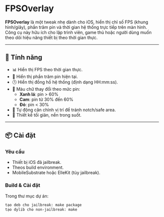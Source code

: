 # FPSOverlay

**FPSOverlay** là một tweak nhẹ dành cho iOS, hiển thị chỉ số FPS (khung hình/giây), phần trăm pin và thời gian hệ thống trực tiếp trên màn hình. Công cụ này hữu ích cho lập trình viên, game thủ hoặc người dùng muốn theo dõi hiệu năng thiết bị theo thời gian thực.

---

## 🚀 Tính năng

- 📊 Hiển thị FPS theo thời gian thực.
- 🔋 Hiển thị phần trăm pin hiện tại.
- 🕒 Hiển thị đồng hồ hệ thống (định dạng HH:mm:ss).
- 🎨 Màu chữ thay đổi theo mức pin:
  - **Xanh lá**: pin > 60%
  - **Cam**: pin từ 30% đến 60%
  - **Đỏ**: pin < 30%
- 📱 Tự động căn chỉnh vị trí để tránh notch/safe area.
- 🧼 Thiết kế tối giản, nền trong suốt.

---

## 📦 Cài đặt

### Yêu cầu
- Thiết bị iOS đã jailbreak.
- Theos build environment.
- MobileSubstrate hoặc ElleKit (tùy jailbreak).

### Build & Cài đặt
Trong thư mục dự án:

```bash
tạo deb cho jailbreak: make package
tạo dylib cho non-jailbreak: make
